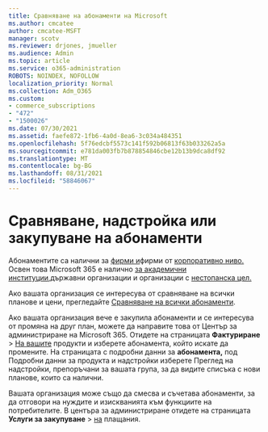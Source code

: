 ```yaml
---
title: Сравняване на абонаменти на Microsoft
ms.author: cmcatee
author: cmcatee-MSFT
manager: scotv
ms.reviewer: drjones, jmueller
ms.audience: Admin
ms.topic: article
ms.service: o365-administration
ROBOTS: NOINDEX, NOFOLLOW
localization_priority: Normal
ms.collection: Adm_O365
ms.custom:
- commerce_subscriptions
- "472"
- "1500026"
ms.date: 07/30/2021
ms.assetid: faefe872-1fb6-4a0d-8ea6-3c034a484351
ms.openlocfilehash: 5f76edcbf5573c141f592b06813f63b033262a5a
ms.sourcegitcommit: e781da003fb7b878854846cbe12b13b9dca8df92
ms.translationtype: MT
ms.contentlocale: bg-BG
ms.lasthandoff: 08/31/2021
ms.locfileid: "58846067"
---
```

# <a name="compare-upgrade-or-purchase-subscriptions"></a>Сравняване, надстройка или закупуване на абонаменти
  
Абонаментите са налични за [фирми и](https://www.microsoft.com/microsoft-365/business/compare-all-microsoft-365-business-products?tab=2&rtc=1)фирми от [корпоративно ниво.](https://www.microsoft.com/microsoft-365/enterprise/compare-office-365-plans?rtc=1) Освен това Microsoft 365 е налично [за академични](https://www.microsoft.com/microsoft-365/academic/compare-office-365-education-plans?rtc=1&activetab=tab%3aprimaryr1) [институции,](https://www.microsoft.com/microsoft-365/government/compare-office-365-government-plans?rtc=1)държавни организации и организации с [нестопанска цел.](https://www.microsoft.com/microsoft-365/nonprofit/office-365-nonprofit-plans-and-pricing?&rtc=1&activetab=tab%3aprimaryr1)
  
Ако вашата организация се интересува от сравняване на всички планове и цени, прегледайте [Сравняване на всички абонаменти](https://www.microsoft.com/microsoft-365/enterprise/compare-office-365-plans?rtc=1).
  
Ако вашата организация вече е закупила абонаменти и се интересува от промяна на друг план, можете да направите това от Център за администриране на Microsoft 365. Отидете на страницата **Фактуриране** \> [На вашите](https://go.microsoft.com/fwlink/p/?linkid=842054) продукти и изберете абонамента, който искате да промените. На страницата с подробни данни за **абонамента,** под Подробни данни за продукта и надстройки изберете Преглед на надстройки, препоръчани за вашата група, за да видите списъка с нови планове, които са налични. 
  
Вашата организация може също да смесва и съчетава абонаменти, за да отговори на нуждите и изискванията към функциите на потребителите. В центъра за администриране отидете на страницата **Услуги за закупуване** \> [на](https://go.microsoft.com/fwlink/p/?linkid=868433) плащания. 